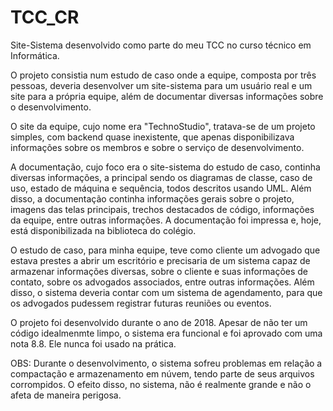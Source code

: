 # TCC_CR
Site-Sistema desenvolvido como parte do meu TCC no curso técnico em Informática.

O projeto consistia num estudo de caso onde a equipe, composta por três pessoas, deveria desenvolver um site-sistema para um usuário real e um site para a própria equipe, além de documentar diversas informações sobre o desenvolvimento.

O site da equipe, cujo nome era "TechnoStudio", tratava-se de um projeto simples, com backend quase inexistente, que apenas disponibilizava informações sobre os membros e sobre o serviço de desenvolvimento.

A documentação, cujo foco era o site-sistema do estudo de caso, continha diversas informações, a principal sendo os diagramas de classe, caso de uso, estado de máquina e sequência, todos descritos usando UML. Além disso, a documentação continha informações gerais sobre o projeto, imagens das telas principais, trechos destacados de código, informações da equipe, entre outras informações. A documentação foi impressa e, hoje, está disponibilizada na biblioteca do colégio.

O estudo de caso, para minha equipe, teve como cliente um advogado que estava prestes a abrir um escritório e precisaria de um sistema capaz de armazenar informações diversas, sobre o cliente e suas informações de contato, sobre os advogados associados, entre outras informações. Além disso, o sistema deveria contar com um sistema de agendamento, para que os advogados pudessem registrar futuras reuniões ou eventos. 

O projeto foi desenvolvido durante o ano de 2018. Apesar de não ter um código idealmenmte limpo, o sistema era funcional e foi aprovado com uma nota 8.8. Ele nunca foi usado na prática.

OBS: Durante o desenvolvimento, o sistema sofreu problemas em relação a compactação e armazenamento em núvem, tendo parte de seus arquivos corrompidos. O efeito disso, no sistema, não é realmente grande e não o afeta de maneira perigosa.
